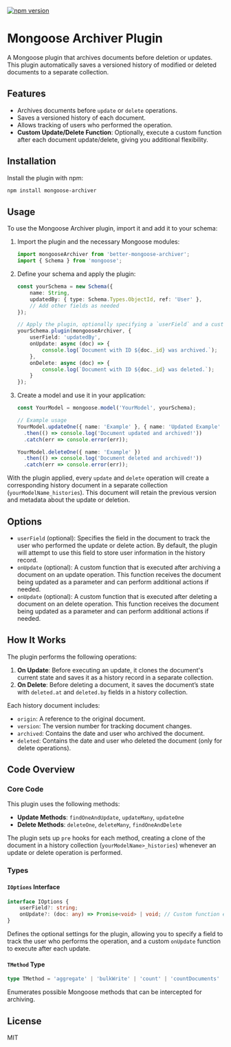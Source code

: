 [![npm version](https://img.shields.io/npm/v/better-mongoose-archiver.svg)](https://www.npmjs.com/package/better-mongoose-archiver)

# Mongoose Archiver Plugin

A Mongoose plugin that archives documents before deletion or updates. This plugin automatically saves a versioned history of modified or deleted documents to a separate collection.

## Features

- Archives documents before `update` or `delete` operations.
- Saves a versioned history of each document.
- Allows tracking of users who performed the operation.
- **Custom Update/Delete Function**: Optionally, execute a custom function after each document update/delete, giving you additional flexibility.

## Installation

Install the plugin with npm:

```bash
npm install mongoose-archiver
```

## Usage

To use the Mongoose Archiver plugin, import it and add it to your schema:

1. Import the plugin and the necessary Mongoose modules:

    ```typescript
    import mongooseArchiver from 'better-mongoose-archiver';
    import { Schema } from 'mongoose';
    ```

2. Define your schema and apply the plugin:

    ```typescript
    const yourSchema = new Schema({
        name: String,
        updatedBy: { type: Schema.Types.ObjectId, ref: 'User' },
        // Add other fields as needed
    });

    // Apply the plugin, optionally specifying a `userField` and a custom `onUpdate` function
    yourSchema.plugin(mongooseArchiver, { 
        userField: 'updatedBy',
        onUpdate: async (doc) => {
            console.log(`Document with ID ${doc._id} was archived.`);
        },
        onDelete: async (doc) => {
            console.log(`Document with ID ${doc._id} was deleted.`);
        }
    });
    ```

3. Create a model and use it in your application:

    ```typescript
    const YourModel = mongoose.model('YourModel', yourSchema);

    // Example usage
    YourModel.updateOne({ name: 'Example' }, { name: 'Updated Example' })
      .then(() => console.log('Document updated and archived!'))
      .catch(err => console.error(err));

    YourModel.deleteOne({ name: 'Example' })
      .then(() => console.log('Document deleted and archived!'))
      .catch(err => console.error(err));
    ```

With the plugin applied, every `update` and `delete` operation will create a corresponding history document in a separate collection (`yourModelName_histories`). This document will retain the previous version and metadata about the update or deletion.

## Options

- `userField` (optional): Specifies the field in the document to track the user who performed the update or delete action. By default, the plugin will attempt to use this field to store user information in the history record.
- `onUpdate` (optional): A custom function that is executed after archiving a document on an update operation. This function receives the document being updated as a parameter and can perform additional actions if needed.
- `onUpdate` (optional): A custom function that is executed after deleting a document on an delete operation. This function receives the document being updated as a parameter and can perform additional actions if needed.

## How It Works

The plugin performs the following operations:

1. **On Update**: Before executing an update, it clones the document's current state and saves it as a history record in a separate collection.
2. **On Delete**: Before deleting a document, it saves the document’s state with `deleted.at` and `deleted.by` fields in a history collection.

Each history document includes:
- `origin`: A reference to the original document.
- `version`: The version number for tracking document changes.
- `archived`: Contains the date and user who archived the document.
- `deleted`: Contains the date and user who deleted the document (only for delete operations).

## Code Overview

### Core Code

This plugin uses the following methods:

- **Update Methods**: `findOneAndUpdate`, `updateMany`, `updateOne`
- **Delete Methods**: `deleteOne`, `deleteMany`, `findOneAndDelete`

The plugin sets up `pre` hooks for each method, creating a clone of the document in a history collection (`yourModelName>_histories`) whenever an update or delete operation is performed.

### Types

#### `IOptions` Interface

```typescript
interface IOptions {
    userField?: string;
    onUpdate?: (doc: any) => Promise<void> | void; // Custom function executed after update
}
```

Defines the optional settings for the plugin, allowing you to specify a field to track the user who performs the operation, and a custom `onUpdate` function to execute after each update.

#### `TMethod` Type

```typescript
type TMethod = 'aggregate' | 'bulkWrite' | 'count' | 'countDocuments' | 'createCollection' | 'deleteOne' | 'deleteMany' | 'estimatedDocumentCount' | 'find' | 'findOne' | 'findOneAndDelete' | 'findOneAndReplace' | 'findOneAndUpdate' | 'init' | 'insertMany' | 'replaceOne' | 'save' | 'update' | 'updateOne' | 'updateMany' | 'validate';
```

Enumerates possible Mongoose methods that can be intercepted for archiving.

## License

MIT
